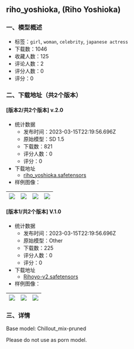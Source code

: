 ## riho_yoshioka, (Riho Yoshioka)
### 一、模型概述

- 标签：`girl`, `woman`, `celebrity`, `japanese actress`
- 下载数：1046
- 收藏人数：125
- 评论人数：2
- 评分人数：0
- 评分：0

### 二、下载地址（共2个版本）

#### [版本2/共2个版本] v.2.0

- 统计数据
  - 发布时间：2023-03-15T22:19:56.696Z
  - 原始模型：SD 1.5
  - 下载数：821
  - 评分人数：0
  - 评分：0
- 下载地址
  - [riho_yoshioka.safetensors](https://civitai.com/api/download/models/23759)
- 样例图像：

| <img src="https://image.civitai.com/xG1nkqKTMzGDvpLrqFT7WA/ff4c4041-d8d8-4a83-dcfc-ba856e5b5800/width=450/257884.jpeg" /> | <img src="https://image.civitai.com/xG1nkqKTMzGDvpLrqFT7WA/df731264-fe8c-4d1e-3684-6ac710385900/width=450/257883.jpeg" /> | <img src="https://image.civitai.com/xG1nkqKTMzGDvpLrqFT7WA/c47f91c6-5aa9-441d-556a-951e99db7c00/width=450/257882.jpeg" /> | <img src="https://image.civitai.com/xG1nkqKTMzGDvpLrqFT7WA/01fa5fcd-74c6-4129-6cc0-430988805300/width=450/257881.jpeg" /> |
| ---- | ---- | ---- | ---- |

#### [版本1/共2个版本] V.1.0

- 统计数据
  - 发布时间：2023-03-15T22:19:56.696Z
  - 原始模型：Other
  - 下载数：225
  - 评分人数：0
  - 评分：0
- 下载地址
  - [Rihoyo-v2.safetensors](https://civitai.com/api/download/models/23337)
- 样例图像：

| <img src="https://image.civitai.com/xG1nkqKTMzGDvpLrqFT7WA/ecdaa9ab-46f0-4722-c979-508bda435c00/width=450/253124.jpeg" /> | <img src="https://image.civitai.com/xG1nkqKTMzGDvpLrqFT7WA/8b53eb6a-1911-4ded-541e-f622a6711600/width=450/253126.jpeg" /> | <img src="https://image.civitai.com/xG1nkqKTMzGDvpLrqFT7WA/002567b3-c919-4d3d-f60c-090e8b524300/width=450/253125.jpeg" /> |
| ---- | ---- | ---- |


### 三、详情
<p>Base model: Chillout_mix-pruned</p><p>Please do not use as porn model.</p>